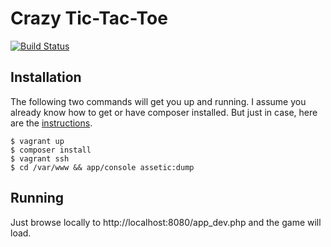# Crazy Tic-Tac-Toe

[![Build Status](https://secure.travis-ci.org/bfeaver/wb-ttt.png)](http://travis-ci.org/bfeaver/wb-ttt)

## Installation

The following two commands will get you up and running. I assume you already
know how to get or have composer installed. But just in case, here are the
[instructions][1].

```
$ vagrant up
$ composer install
$ vagrant ssh
$ cd /var/www && app/console assetic:dump
```

## Running

Just browse locally to http://localhost:8080/app_dev.php and the game will load.

[1]: https://getcomposer.org/doc/00-intro.md#installation-linux-unix-osx
